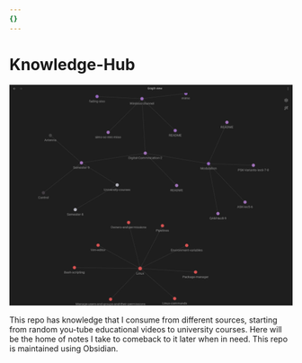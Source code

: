 ```yaml
---
{}
---
```


# Knowledge-Hub

![](graph.png)


This repo has knowledge that I consume from different sources, starting from random you-tube educational videos to university courses. Here will be the home of notes I take to comeback to it later when in need. This repo is maintained using Obsidian.